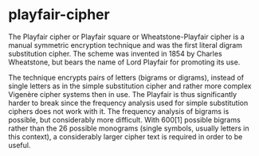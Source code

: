 # playfair-cipher

The Playfair cipher or Playfair square or Wheatstone-Playfair cipher is a manual symmetric encryption technique 
and was the first literal digram substitution cipher. The scheme was invented in 1854 
by Charles Wheatstone, but bears the name of Lord Playfair for promoting its use.

The technique encrypts pairs of letters (bigrams or digrams), 
instead of single letters as in the simple substitution cipher
and rather more complex Vigenère cipher systems then in use. The Playfair is 
thus significantly harder to break since the frequency analysis used for 
simple substitution ciphers does not work with it. The frequency analysis of bigrams is possible, 
but considerably more difficult. With 600[1] possible bigrams rather than the 26 possible monograms
(single symbols, usually letters in this context), a considerably larger cipher text is required in order to be useful.
